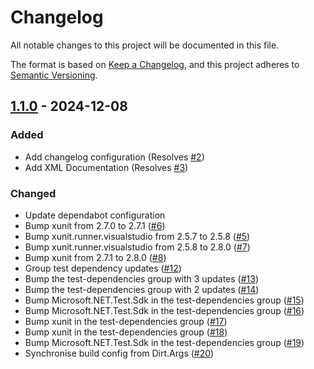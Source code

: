 # Changelog

All notable changes to this project will be documented in this file.

The format is based on [Keep a Changelog](https://keepachangelog.com/en/1.0.0/),
and this project adheres to [Semantic Versioning](https://semver.org/spec/v2.0.0.html).

## [1.1.0] - 2024-12-08

### Added

- Add changelog configuration (Resolves [#2](https://github.com/rhysparry/Dirt.Env/issues/2))
- Add XML Documentation (Resolves [#3](https://github.com/rhysparry/Dirt.Env/issues/3))

### Changed

- Update dependabot configuration
- Bump xunit from 2.7.0 to 2.7.1 ([#6](https://github.com/rhysparry/Dirt.Env/pull/6))
- Bump xunit.runner.visualstudio from 2.5.7 to 2.5.8 ([#5](https://github.com/rhysparry/Dirt.Env/pull/5))
- Bump xunit.runner.visualstudio from 2.5.8 to 2.8.0 ([#7](https://github.com/rhysparry/Dirt.Env/pull/7))
- Bump xunit from 2.7.1 to 2.8.0 ([#8](https://github.com/rhysparry/Dirt.Env/pull/8))
- Group test dependency updates ([#12](https://github.com/rhysparry/Dirt.Env/pull/12))
- Bump the test-dependencies group with 3 updates ([#13](https://github.com/rhysparry/Dirt.Env/pull/13))
- Bump the test-dependencies group with 2 updates ([#14](https://github.com/rhysparry/Dirt.Env/pull/14))
- Bump Microsoft.NET.Test.Sdk in the test-dependencies group ([#15](https://github.com/rhysparry/Dirt.Env/pull/15))
- Bump Microsoft.NET.Test.Sdk in the test-dependencies group ([#16](https://github.com/rhysparry/Dirt.Env/pull/16))
- Bump xunit in the test-dependencies group ([#17](https://github.com/rhysparry/Dirt.Env/pull/17))
- Bump xunit in the test-dependencies group ([#18](https://github.com/rhysparry/Dirt.Env/pull/18))
- Bump Microsoft.NET.Test.Sdk in the test-dependencies group ([#19](https://github.com/rhysparry/Dirt.Env/pull/19))
- Synchronise build config from Dirt.Args ([#20](https://github.com/rhysparry/Dirt.Env/pull/20))

[1.1.0]: https://github.com/rhysparry/Dirt.Env/compare/v1.0.1..v1.1.0

<!-- generated by git-cliff -->
